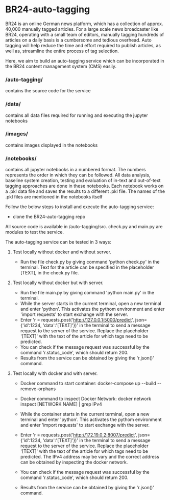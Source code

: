 # BR24-auto-tagging

BR24 is an online German news platform, which has a collection of approx. 40,000 manually tagged articles. For a large scale news broadcaster like BR24, operating with a small team of editors, manually tagging hundreds of articles on a daily basis is a cumbersome and tedious overhead. Auto tagging will help reduce the time and effort required to publish articles, as well as, streamline the entire process of tag selection.

Here, we aim to build an auto-tagging service which can be incorporated in the BR24 content management system (CMS) easily. 

### /auto-tagging/
contains the source code for the service

### /data/ 
contains all data files required for running and executing the jupyter notebooks

### /images/ 
contains images displayed in the notebooks

### /notebooks/ 
contains all jupyter notebooks in a numbered format. The numbers represents the order in which they can be followed. All data analysis, baseline system creation, testing and evaluation of in-text and out-of-text tagging approaches are done in these notebooks. Each notebook works on a .pkl data file and saves the results to a different .pkl file. The names of the .pkl files are mentioned in the notebooks itself


Follow the below steps to install and execute the auto-tagging service:
- clone the BR24-auto-tagging repo

All source code is available in /auto-tagging/src. 
check.py and main.py are modules to test the service.

The auto-tagging service can be tested in 3 ways:

1. Test locally without docker and without server.
    * Run the file check.py by giving command 'python check.py' in the terminal. Text for the article can be specified in the placeholder [TEXT], in the check.py file.
    
2. Test locally without docker but with server.
    * Run the file main.py by giving command 'python main.py' in the terminal. 
    * While the server starts in the current terminal, open a new terminal and enter 'python'. This activates the pythom environment and enter 'import requests' to start exchange with the server. 
    * Enter 'r = requests.post('http://127.0.0.1:5000/predict', json={'id':1234, 'data':'[TEXT]'})' in the terminal to send a message request to the server of the service. Replace the placeholder '[TEXT]' with the text of the article for which tags need to be predicted.
    * You can check if the message request was successful by the command 'r.status_code', which should return 200.
    * Results from the service can be obtained by giving the 'r.json()' command.
    
3. Test locally with docker and with server.
    * Docker command to start container: docker-compose up --build --remove-orphans 
    * Docker command to inspect Docker Network: docker network inspect [NETWORK NAME] | grep IPv4
    
    * While the container starts in the current terminal, open a new terminal and enter 'python'. This activates the pythom environment and enter 'import requests' to start exchange with the server. 
    * Enter 'r = requests.post('http://172.19.0.2:8007/predict', json={'id':1234, 'data':'[TEXT]'})' in the terminal to send a message request to the server of the service. Replace the placeholder '[TEXT]' with the text of the article for which tags need to be predicted. The IPv4 address may be vary and the correct address can be obtained by inspecting the docker network.
    * You can check if the message request was successful by the command 'r.status_code', which should return 200.
    * Results from the service can be obtained by giving the 'r.json()' command.